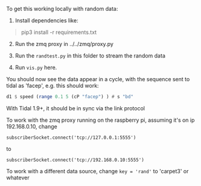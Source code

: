 

To get this working locally with random data:

1. Install dependencies like:

> pip3 install -r requirements.txt

2. Run the zmq proxy in ../../zmq/proxy.py

3. Run the `randtest.py` in this folder to stream the random data

4. Run `vis.py` here. 

You should now see the data appear in a cycle, with the sequence sent to tidal as 'facep', e.g. this should work:

```haskell
d1 $ speed (range 0.1 5 (cP "facep") ) # s "bd"
```

With Tidal 1.9+, it should be in sync via the link protocol

To work with the zmq proxy running on the raspberry pi, assuming it's on ip 192.168.0.10, change

`subscriberSocket.connect('tcp://127.0.0.1:5555')`

to

`subscriberSocket.connect('tcp://192.168.0.10:5555')`

To work with a different data source, change `key = 'rand'` to 'carpet3' or whatever

